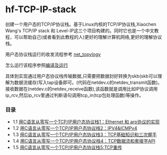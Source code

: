 # hf-TCP-IP-stack
创建一个用户态的TCP/IP协议栈。基于Linux内核的TCP/IP协议栈,Xiaochen Wang's TCP/IP stack 和 Level-IP这三个项目构建的。同时它也是一个中文教程，可以帮助自己(或者看到此教程的人)更好的理解计算机网络,更好的理解协议栈。

用户态协议栈运行的收发流程参考 [net_topylogy](doc/net_topylogy.md) 

怎么运行该程序参照[编译及运行]()

具体到实现通过用户态协议栈传输数据,只需要把数据封好转换为skb(skb可以理解为数据流缓存)写入tap设备即可。(代码在netdev.c的netdev_transmit函数)。接收数据在(netdev.c的netdev_receive函数),该函数就是调用比如IP协议调用ip_rcv,然后ip_rcv里通过判断语句调用tcp_in(tcp包处理函数)等操作。

### 目录

- 1.1 [用C语言从零写一个TCP/IP用户态协议栈1：Ethernet 和 arp协议的实现](doc/01.md)
- 1.2 [用C语言从零写一个TCP/IP用户态协议栈2：IPV4&ICMPv4](doc/02.md)
- 1.3 [用C语言从零写一个TCP/IP用户态协议栈3：TCP基础知识和三次握手](doc/03.md)
- 1.4 [用C语言从零写一个TCP/IP用户态协议栈4：TCP数据流和套接字API](doc/04.md)
- 1.5 [用C语言从零写一个TCP/IP用户态协议栈5:TCP重传](doc/05.md)
